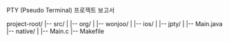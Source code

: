 PTY (Pseudo Terminal) 프로젝트 보고서


project-root/
|-- src/
|   |-- org/
|       |-- wonjoo/
|           |-- ios/
|               |-- jpty/
|                   |-- Main.java
|-- native/
|   |-- Main.c
|-- Makefile
